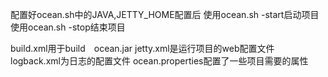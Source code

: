 配置好ocean.sh中的JAVA,JETTY_HOME配置后
使用ocean.sh -start启动项目
使用ocean.sh -stop结束项目

build.xml用于build　ocean.jar
jetty.xml是运行项目的web配置文件
logback.xml为日志的配置文件
ocean.properties配置了一些项目需要的属性

